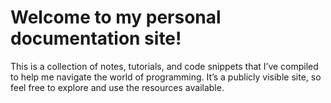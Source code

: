 # Welcome to my personal documentation site!

This is a collection of notes, tutorials, and code snippets that I’ve compiled to help me navigate the world of programming. It’s a publicly visible site, so feel free to explore and use the resources available.

